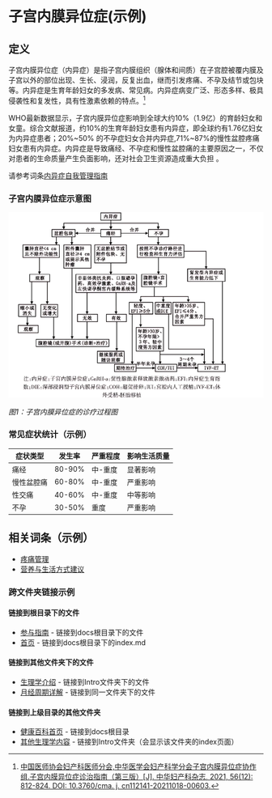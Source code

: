 # 子宫内膜异位症(示例)

## 定义

子宫内膜异位症（内异症）是指子宫内膜组织（腺体和间质）在子宫腔被覆内膜及子宫以外的部位出现、生长、浸润，反复出血，继而引发疼痛、不孕及结节或包块等。内异症是生育年龄妇女的多发病、常见病。内异症病变广泛、形态多样、极具侵袭性和复发性，具有性激素依赖的特点。[^1]

WHO最新数据显示，子宫内膜异位症影响到全球大约10%（1.9亿）的育龄妇女和女童。综合文献报道，约10%的生育年龄妇女患有内异症，即全球约有1.76亿妇女为内异症患者；20%~50% 的不孕症妇女合并内异症,71%~87%的慢性盆腔疼痛妇女患有内异症。内异症是导致痛经、不孕症和慢性盆腔痛的主要原因之一，不仅对患者的生命质量产生负面影响，还对社会卫生资源造成重大负担 。

请参考词条[内异症自我管理指南](../self-care-guide.md)



### 子宫内膜异位症示意图

![子宫内膜异位症示意图](../physiology/neiyizheng_1.png)

*图1：子宫内膜异位症的诊疗过程图*






### 常见症状统计（示例）

| 症状类型 | 发生率 | 严重程度 | 影响生活质量 |
|----------|--------|----------|-------------|
| 痛经 | 80-90% | 中-重度 | 显著影响 |
| 慢性盆腔痛 | 60-80% | 中-重度 | 严重影响 |
| 性交痛 | 40-60% | 中-重度 | 中等影响 |
| 不孕 | 30-50% | 重度 | 严重影响 |




## 相关词条（示例）
- [疼痛管理](../pain-management.md)
- [营养与生活方式建议](../nutrition-lifestyle.md)

### 跨文件夹链接示例

#### 链接到根目录下的文件
- [参与指南](../../how-to-participate.md.md) - 链接到docs根目录下的文件
- [首页](../../index.md) - 链接到docs根目录下的index.md

#### 链接到其他文件夹下的文件
- [生理学介绍](../Intro/physiology-intro.md) - 链接到Intro文件夹下的文件
- [月经周期详解](./menstrual-cycle.md) - 链接到同一文件夹下的文件

#### 链接到上级目录的其他文件夹
- [健康百科首页](../../index.md) - 链接到docs根目录
- [其他生理学内容](../Intro/) - 链接到Intro文件夹（会显示该文件夹的index页面）

<!-- 隐藏内容 -->

[^1]: [中国医师协会妇产科医师分会,中华医学会妇产科学分会子宫内膜异位症协作组.子宫内膜异位症诊治指南（第三版）[J]. 中华妇产科杂志, 2021, 56(12): 812-824. DOI: 10.3760/cma. j. cn112141-20211018-00603.](https://doi.org/10.3760/cma.j.cn112141-20211018-00603)
[^2]:  [WHO子宫内膜异位症全球报告](https://www.who.int/news-room/fact-sheets/detail/endometriosis)


